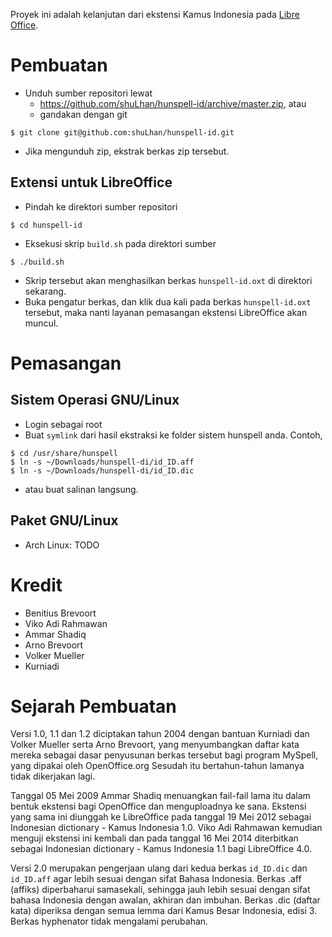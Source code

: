 Proyek ini adalah kelanjutan dari ekstensi Kamus Indonesia pada [Libre Office](http://extensions.libreoffice.org/extension-center/indonesian-dictionary-kamus-indonesia-by-benitius/releases/2.0).

# Pembuatan

* Unduh sumber repositori lewat
  * https://github.com/shuLhan/hunspell-id/archive/master.zip, atau
  * gandakan dengan git
```
$ git clone git@github.com:shuLhan/hunspell-id.git
```
* Jika mengunduh zip, ekstrak berkas zip tersebut.

## Extensi untuk LibreOffice

* Pindah ke direktori sumber repositori
```
$ cd hunspell-id
```
* Eksekusi skrip `build.sh` pada direktori sumber
```
$ ./build.sh
```
* Skrip tersebut akan menghasilkan berkas `hunspell-id.oxt` di direktori sekarang.
* Buka pengatur berkas, dan klik dua kali pada berkas `hunspell-id.oxt` tersebut, maka nanti layanan pemasangan ekstensi LibreOffice akan muncul.

# Pemasangan

## Sistem Operasi GNU/Linux

* Login sebagai root
* Buat `symlink` dari hasil ekstraksi ke folder sistem hunspell anda. Contoh,
```
$ cd /usr/share/hunspell
$ ln -s ~/Downloads/hunspell-di/id_ID.aff
$ ln -s ~/Downloads/hunspell-di/id_ID.dic
```
* atau buat salinan langsung.

## Paket GNU/Linux

* Arch Linux: TODO

# Kredit

* Benitius Brevoort
* Viko Adi Rahmawan
* Ammar Shadiq
* Arno Brevoort
* Volker Mueller
* Kurniadi

# Sejarah Pembuatan

Versi 1.0, 1.1 dan 1.2 diciptakan tahun 2004 dengan bantuan Kurniadi dan Volker Mueller serta Arno Brevoort, yang menyumbangkan daftar kata mereka sebagai dasar penyusunan berkas tersebut bagi program MySpell, yang dipakai oleh OpenOffice.org Sesudah itu bertahun-tahun lamanya tidak dikerjakan lagi.

Tanggal 05 Mei 2009 Ammar Shadiq menuangkan fail-fail lama itu dalam bentuk ekstensi bagi OpenOffice dan menguploadnya ke sana. Ekstensi yang sama ini diunggah ke LibreOffice pada tanggal 19 Mei 2012 sebagai Indonesian dictionary - Kamus Indonesia 1.0. Viko Adi Rahmawan kemudian menguji ekstensi ini kembali dan pada tanggal 16 Mei 2014 diterbitkan sebagai Indonesian dictionary - Kamus Indonesia 1.1 bagi LibreOffice 4.0.

Versi 2.0 merupakan pengerjaan ulang dari kedua berkas `id_ID.dic` dan `id_ID.aff` agar lebih sesuai dengan sifat Bahasa Indonesia.  Berkas .aff (affiks) diperbaharui samasekali, sehingga jauh lebih sesuai dengan sifat bahasa Indonesia dengan awalan, akhiran dan imbuhan. Berkas .dic (daftar kata) diperiksa dengan semua lemma dari Kamus Besar Indonesia, edisi 3. Berkas hyphenator tidak mengalami perubahan.
